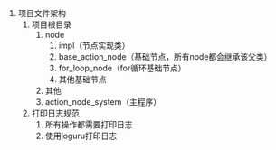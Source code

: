 1. 项目文件架构
    1. 项目根目录
        1. node
            1. impl（节点实现类）
            2. base_action_node（基础节点，所有node都会继承该父类）
            3. for_loop_node（for循环基础节点）
            4. 其他基础节点
        2. 其他
        3. action_node_system（主程序）
    2. 打印日志规范
        1. 所有操作都需要打印日志
        2. 使用loguru打印日志